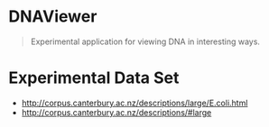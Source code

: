 DNAViewer
=========

> Experimental application for viewing DNA in interesting ways.


Experimental Data Set
=================

- http://corpus.canterbury.ac.nz/descriptions/large/E.coli.html
- http://corpus.canterbury.ac.nz/descriptions/#large